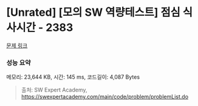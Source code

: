 # [Unrated] [모의 SW 역량테스트] 점심 식사시간 - 2383

[문제 링크](https://swexpertacademy.com/main/code/problem/problemDetail.do?contestProbId=AV5-BEE6AK0DFAVl)

### 성능 요약

메모리: 23,644 KB, 시간: 145 ms, 코드길이: 4,087 Bytes

> 출처: SW Expert Academy, https://swexpertacademy.com/main/code/problem/problemList.do
